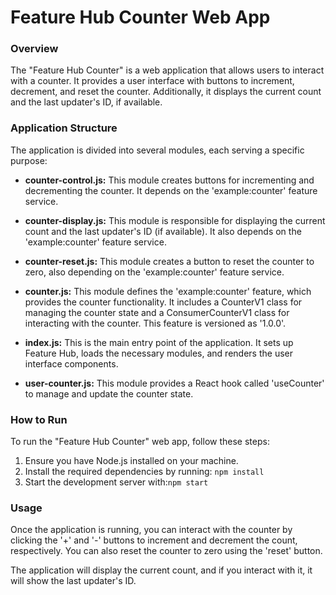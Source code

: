 # Feature Hub Counter Web App

### Overview

The "Feature Hub Counter" is a web application that allows users to interact
with a counter. It provides a user interface with buttons to increment,
decrement, and reset the counter. Additionally, it displays the current count
and the last updater's ID, if available.

### Application Structure

The application is divided into several modules, each serving a specific
purpose:

- **counter-control.js:** This module creates buttons for incrementing and
  decrementing the counter. It depends on the 'example:counter' feature service.

- **counter-display.js:** This module is responsible for displaying the current
  count and the last updater's ID (if available). It also depends on the
  'example:counter' feature service.

- **counter-reset.js:** This module creates a button to reset the counter to
  zero, also depending on the 'example:counter' feature service.

- **counter.js:** This module defines the 'example:counter' feature, which
  provides the counter functionality. It includes a CounterV1 class for managing
  the counter state and a ConsumerCounterV1 class for interacting with the
  counter. This feature is versioned as '1.0.0'.

- **index.js:** This is the main entry point of the application. It sets up
  Feature Hub, loads the necessary modules, and renders the user interface
  components.

- **user-counter.js:** This module provides a React hook called 'useCounter' to
  manage and update the counter state.

### How to Run

To run the "Feature Hub Counter" web app, follow these steps:

1. Ensure you have Node.js installed on your machine.
2. Install the required dependencies by running: `npm install`
3. Start the development server with:`npm start`

### Usage

Once the application is running, you can interact with the counter by clicking
the '+' and '-' buttons to increment and decrement the count, respectively. You
can also reset the counter to zero using the 'reset' button.

The application will display the current count, and if you interact with it, it
will show the last updater's ID.
